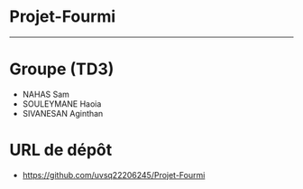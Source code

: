 # Projet-Fourmi
---

#  Groupe (TD3)
* NAHAS Sam
* SOULEYMANE Haoia
* SIVANESAN Aginthan

# URL de dépôt
* https://github.com/uvsq22206245/Projet-Fourmi
